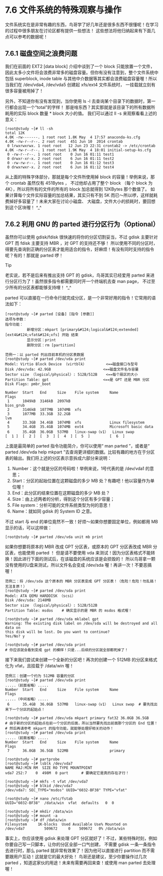 # 7.6 文件系统的特殊观察与操作

文件系统实在是非常有趣的东西，鸟哥学了好几年还是很多东西不很懂呢！在学习的过程中很多朋友在讨论区都有提供一些想法！ 这些想法将他归纳起来有下面几点可以参考的数据呢！

## 7.6.1 磁盘空间之浪费问题

我们在前面的 EXT2 [data block] 介绍中谈到了一个 block 只能放置一个文件， 因此太多小文件将会浪费非常多的磁盘容量。但你有没有注意到，整个文件系统中包括 superblock, inode table 与其他中介数据等其实都会浪费磁盘容量喔！所以当我们在 /dev/vda4, /dev/vda5 创建起 xfs/ext4 文件系统时， 一挂载就立刻有很多容量被用掉了！

另外，不知道你有没有发现到，当你使用 ls -l 去查询某个目录下的数据时，第一行都会出现一个“total”的字样！ 那是啥东西？其实那就是该目录下的所有数据所耗用的实际 block 数量 \* block 大小的值。 我们可以通过 ll -s 来观察看看上述的意义：

```shell
[root@study ~]# ll -sh
total 12K
4.0K -rw-------. 1 root root 1.8K May  4 17:57 anaconda-ks.cfg
4.0K -rw-r--r--. 2 root root  451 Jun 10  2014 crontab
 0 lrwxrwxrwx. 1 root root   12 Jun 23 22:31 crontab2 -> /etc/crontab
4.0K -rw-r--r--. 1 root root 1.9K May  4 18:01 initial-setup-ks.cfg
 0 -rw-r--r--. 1 root root    0 Jun 16 01:11 test1
 0 drwxr-xr-x. 2 root root    6 Jun 16 01:11 test2
 0 -rw-rw-r--. 1 root root    0 Jun 16 01:12 test3
 0 drwxrwxr-x. 2 root root    6 Jun 16 01:12 test4
```

从上面的特殊字体部分，那就是每个文件所使用掉 block 的容量！举例来说，那个 crontab 虽然仅有 451Bytes ， 不过他却占用了整个 block （每个 block 为 4K），所以将所有的文件的所有的 block 加总就得到 12KBytes 那个数值了。 如果计算每个文件实际容量的加总结果，其实只有不到 5K 而已～所以啰，这样就耗费掉好多容量了！未来大家在讨论小磁盘、 大磁盘，文件大小的损耗时，要回想到这个区块喔！ ^\_^

## 7.6.2 利用 GNU 的 parted 进行分区行为（Optional）

虽然你可以使用 gdisk/fdisk 很快速的将你的分区切割妥当，不过 gdisk 主要针对 GPT 而 fdisk 主要支持 MBR ，对 GPT 的支持还不够！ 所以使用不同的分区时，得要先查询到正确的分区表才能用适合的指令，好麻烦！有没有同时支持的指令呢？有的！那就是 parted 啰！



> [!TIP]
> 老实说，若不是后来有推出支持 GPT 的 gdisk，鸟哥其实已经爱用 parted 来进行分区行为了！虽然很多指令都需要同时开一个终端机去查 man page， 不过至少所有的分区表都能够支持哩！ ^\_^

parted 可以直接在一行命令行就完成分区，是一个非常好用的指令！它常用的语法如下：

```shell
[root@study ~]# parted [设备] [指令 [参数]]
选项与参数：
指令功能：
          新增分区：mkpart [primary&#124;logical&#124;extended] [ext4&#124;vfat&#124;xfs] 开始 结束
          显示分区：print
          删除分区：rm [partition]

范例一：以 parted 列出目前本机的分区表数据
[root@study ~]# parted /dev/vda print
Model: Virtio Block Device （virtblk）         <==磁盘接口与型号
Disk /dev/vda: 42.9GB                        <==磁盘文件名与容量
Sector size （logical/physical）: 512B/512B    <==每个扇区的大小
Partition Table: gpt                         <==是 GPT 还是 MBR 分区
Disk Flags: pmbr_boot

Number  Start   End     Size    File system     Name                  Flags
 1      1049kB  3146kB  2097kB                                        bios_grub
 2      3146kB  1077MB  1074MB  xfs
 3      1077MB  33.3GB  32.2GB                                        lvm
 4      33.3GB  34.4GB  1074MB  xfs             Linux filesystem
 5      34.4GB  35.4GB  1074MB  ext4            Microsoft basic data
 6      35.4GB  36.0GB  537MB   linux-swap（v1）  Linux swap
[  1 ]  [  2 ]  [  3  ] [  4  ] [  5  ]         [  6  ]
```

上面是最简单的 parted 指令功能简介，你可以使用“ man parted ”，或者是“ parted /dev/vda help mkpart ”去查询更详细的数据。比较有趣的地方在于分区表的输出。我们将上述的分区表示意拆成六部分来说明：

1.  Number：这个就是分区的号码啦！举例来说，1号代表的是 /dev/vda1 的意思；
2.  Start：分区的起始位置在这颗磁盘的多少 MB 处？有趣吧！他以容量作为单位喔！
3.  End：此分区的结束位置在这颗磁盘的多少 MB 处？
4.  Size：由上述两者的分析，得到这个分区有多少容量；
5.  File system：分析可能的文件系统类型为何的意思！
6.  Name：就如同 gdisk 的 System ID 之意。

不过 start 与 end 的单位竟然不一致！好烦～如果你想要固定单位，例如都用 MB 显示的话，可以这样做：

```shell
[root@study ~]# parted /dev/vda unit mb print
```

如果你想要将原本的 MBR 改成 GPT 分区表，或原本的 GPT 分区表改成 MBR 分区表，也能使用 parted ！ 但是请不要使用 vda 来测试！因为分区表格式不能转换！因此进行下面的测试后，在该磁盘的系统应该是会损毁的！ 所以鸟哥拿一颗没有使用的U盘来测试，所以文件名会变成 /dev/sda 喔！再讲一次！不要恶搞喔！

```shell
范例二：将 /dev/sda 这个原本的 MBR 分区表变成 GPT 分区表！（危险！危险！勿乱搞！无法复原！）
[root@study ~]# parted /dev/sda print
Model: ATA QEMU HARDDISK （scsi）
Disk /dev/sda: 2148MB
Sector size （logical/physical）: 512B/512B
Partition Table: msdos    # 确实显示的是 MBR 的 msdos 格式喔！

[root@study ~]# parted /dev/sda mklabel gpt
Warning: The existing disk label on /dev/sda will be destroyed and all data on 
this disk will be lost. Do you want to continue?
Yes/No? y

[root@study ~]# parted /dev/sda print
# 你应该就会看到变成 gpt 的模样！只是...后续的分区就全部都死掉了！
```

接下来我们尝试来创建一个全新的分区吧！再次的创建一个 512MB 的分区来格式化为 vfat，且挂载于 /data/win 喔！

```shell
范例三：创建一个约为 512MB 容量的分区
[root@study ~]# parted /dev/vda print
.....（前面省略）.....
Number  Start   End     Size    File system     Name                  Flags
.....（中间省略）.....
 6      35.4GB  36.0GB  537MB   linux-swap（v1）  Linux swap  # 要先找出来下一个分区的起始点！

[root@study ~]# parted /dev/vda mkpart primary fat32 36.0GB 36.5GB
# 由于新的分区的起始点在前一个分区的后面，所以当然要先找出前面那个分区的 End 位置！
# 然后再请参考 mkpart 的指令功能，就能够处理好相关的动作！
[root@study ~]# parted /dev/vda print
.....（前面省略）.....
Number  Start   End     Size    File system     Name                  Flags
 7      36.0GB  36.5GB  522MB                   primary

[root@study ~]# partprobe
[root@study ~]# lsblk /dev/vda7
NAME MAJ:MIN RM  SIZE RO TYPE MOUNTPOINT
vda7 252:7    0  498M  0 part      # 要确定它是真的存在才行！

[root@study ~]# mkfs -t vfat /dev/vda7
[root@study ~]# blkid /dev/vda7
/dev/vda7: SEC_TYPE="msdos" UUID="6032-BF38" TYPE="vfat"

[root@study ~]# nano /etc/fstab
UUID="6032-BF38"  /data/win  vfat  defaults   0  0

[root@study ~]# mkdir /data/win
[root@study ~]# mount -a
[root@study ~]# df /data/win
Filesystem     1K-blocks  Used Available Use% Mounted on
/dev/vda7         509672     0    509672   0% /data/win
```

事实上，你应该使用 gdisk 来处理 GPT 分区就好了！不过，某些特殊时刻，例如你要自己写一只脚本，让你的分区全部一口气创建， 不需要 gdisk 一条一条指令去进行时，那么 parted 就非常有效果了！因为他可以直接进行 partition 而不需要跟用户互动！这就是它的最大好处！ 鸟哥还是建议，至少你要操作过几次 parted ，知道这家伙的用途！未来有需要再回来查！或使用 man parted 去处理喔！